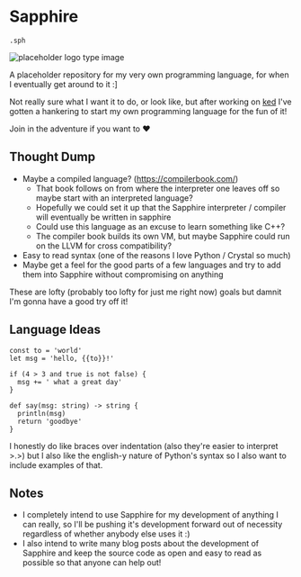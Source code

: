 # Sapphire

`.sph`

![placeholder logo type image](https://dummyimage.com/600x400/002366/d4def6.png&text=Sapphire)

A placeholder repository for my very own programming language, for when I eventually get around to it :]

Not really sure what I want it to do, or look like, but after working on [ked](https://github.com/crnbrdrck/ked) I've gotten a hankering to start my own programming language for the fun of it! 

Join in the adventure if you want to :heart:

## Thought Dump
- Maybe a compiled language? (https://compilerbook.com/)
    - That book follows on from where the interpreter one leaves off so maybe start with an interpreted language?
    - Hopefully we could set it up that the Sapphire interpreter / compiler will eventually be written in sapphire
    - Could use this language as an excuse to learn something like C++?
    - The compiler book builds its own VM, but maybe Sapphire could run on the LLVM for cross compatibility?
- Easy to read syntax (one of the reasons I love Python / Crystal so much)
- Maybe get a feel for the good parts of a few languages and try to add them into Sapphire without compromising on anything

These are lofty (probably too lofty for just me right now) goals but damnit I'm gonna have a good try off it!

## Language Ideas

```sapphire
const to = 'world'
let msg = 'hello, {{to}}!'

if (4 > 3 and true is not false) {
  msg += ' what a great day'
}

def say(msg: string) -> string {
  println(msg)
  return 'goodbye'
}
```
I honestly do like braces over indentation (also they're easier to interpret >.>)  but I also like the english-y nature of Python's syntax so I also want to include examples of that.

## Notes
- I completely intend to use Sapphire for my development of anything I can really, so I'll be pushing it's development forward out of necessity regardless of whether anybody else uses it :)
- I also intend to write many blog posts about the development of Sapphire and keep the source code as open and easy to read as possible so that anyone can help out!
